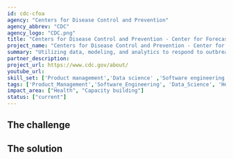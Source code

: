 ```yaml
---
id: cdc-cfoa
agency: "Centers for Disease Control and Prevention"
agency_abbrev: "CDC"
agency_logo: "CDC.png"
title: "Centers for Disease Control and Prevention - Center for Forecasting and Outbreak Analytics"
project_name: "Centers for Disease Control and Prevention - Center for Forecasting and Outbreak Analytics"
summary: "Utilizing data, modeling, and analytics to respond to outbreaks in real-time to drive effective decision-making."
partner_description:  
project_url: https://www.cdc.gov/about/
youtube_url: 
skill_set: ['Product management','Data science' ,'Software engineering']
tags: ['Product_Management','Software_Engineering', 'Data_Science', 'Health', 'Capacity_Building']
impact_area: ["Health", "Capacity building"]
status: ["current"]
---
```


## The challenge



## The solution 

